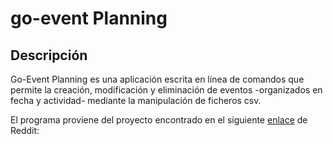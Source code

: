 # go-event Planning
## Descripción

Go-Event Planning es una aplicación escrita en línea de comandos que permite la creación,
modificación y eliminación de eventos -organizados en fecha y actividad- mediante la manipulación de 
ficheros csv.

El programa proviene del proyecto encontrado en el siguiente [enlace](https://www.reddit.com/r/dailyprogrammer/comments/pihtx/intermediate_challenge_1) de Reddit: 

